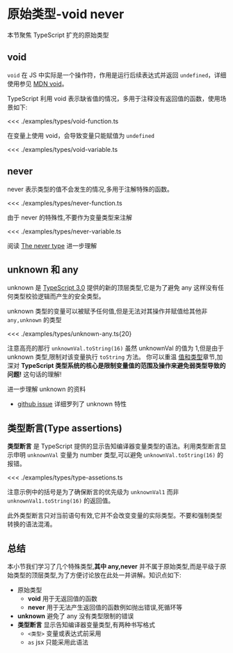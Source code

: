 # 原始类型-void never

本节聚焦 TypeScript 扩充的原始类型

## void
`void` 在 JS 中实际是一个操作符，作用是运行后续表达式并返回 `undefined`，详细使用参见 [MDN void](https://developer.mozilla.org/en-US/docs/Web/JavaScript/Reference/Operators/void)。

TypeScript 利用 void 表示缺省值的情况，多用于注释没有返回值的函数，使用场景如下:

<<< ./examples/types/void-function.ts

在变量上使用 void，会导致变量只能赋值为 `undefined` 

<<< ./examples/types/void-variable.ts

## never
never 表示类型的值不会发生的情况,多用于注解特殊的函数。

<<< ./examples/types/never-function.ts

由于 never 的特殊性,不要作为变量类型来注解

<<< ./examples/types/never-variable.ts

阅读 [The never type](https://www.typescriptlang.org/v2/docs/handbook/release-notes/overview.html#the-never-type) 进一步理解
## unknown 和 any
unknown 是 [TypeScript 3.0](https://www.typescriptlang.org/docs/handbook/release-notes/typescript-3-0.html#new-unknown-top-type) 提供的新的顶层类型,它是为了避免 any 这样没有任何类型校验逻辑而产生的安全类型。

unknown 类型的变量可以被赋予任何值,但是无法对其操作并赋值给其他非 
`any,unknown` 的类型

<<< ./examples/types/unknown-any.ts{20}

注意高亮的那行 `unknownVal.toString(16)` 虽然 unknownVal 的值为 1,但是由于 unknown 类型,限制对该变量执行 `toString` 方法。
你可以重温 [值和类型](./2.1.primitive-types.md#值和类型)章节,加深对 **TypeScript 类型系统的核心是限制变量值的范围及操作来避免弱类型导致的问题!** 这句话的理解!


进一步理解 unknown 的资料
* [github issue](https://github.com/Microsoft/TypeScript/pull/24439) 详细罗列了 unknown 特性

## 类型断言(Type assertions)
**类型断言** 是 TypeScript 提供的显示告知编译器变量类型的语法。利用类型断言显示申明 `unknownVal` 变量为 number 类型,可以避免 `unknownVal.toString(16)` 的报错。

<<< ./examples/types/type-assetions.ts

注意示例中的括号是为了确保断言的优先级为 `unknownVal1` 而非 `unknownVal1.toString(16)` 的返回值。

此外类型断言只对当前语句有效,它并不会改变变量的实际类型。不要和强制类型转换的语法混淆。

## 总结
本小节我们学习了几个特殊类型,**其中 any,never** 并不属于原始类型,而是平级于原始类型的顶层类型,为了方便讨论放在此处一并讲解。知识点如下:

* 原始类型
  * **void** 用于无返回值的函数
  * **never** 用于无法产生返回值的函数例如抛出错误,死循环等
* **unknown** 避免了 any 没有类型限制的错误
* **类型断言** 显示告知编译器变量类型,有两种书写格式
  * `<类型>` 变量或表达式前采用
  * `as` jsx 只能采用此语法 





